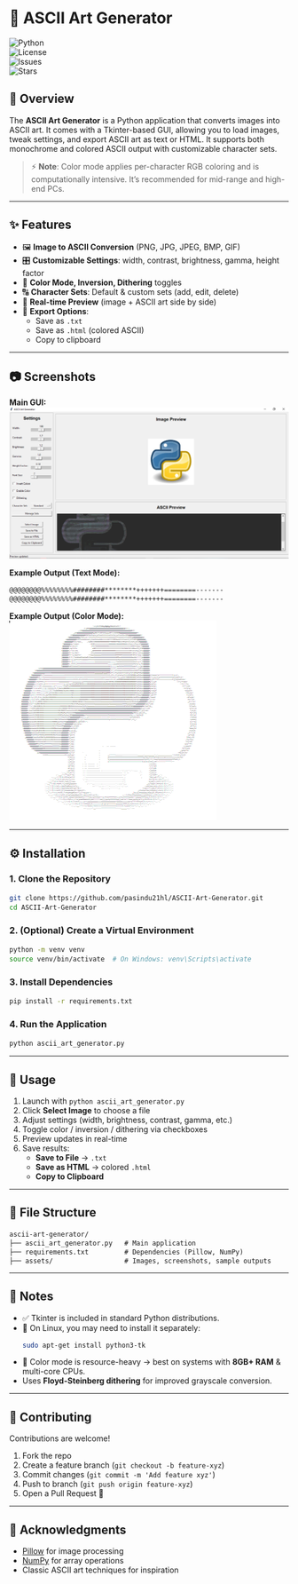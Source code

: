 # 🎨 ASCII Art Generator  

![Python](https://img.shields.io/badge/python-3.9%2B-blue)  
![License](https://img.shields.io/github/license/pasindu21hl/ASCII-Art-Generator)  
![Issues](https://img.shields.io/github/issues/pasindu21hl/ASCII-Art-Generator)  
![Stars](https://img.shields.io/github/stars/pasindu21hl/ASCII-Art-Generator?style=social)  

## 📌 Overview  
The **ASCII Art Generator** is a Python application that converts images into ASCII art. It comes with a Tkinter-based GUI, allowing you to load images, tweak settings, and export ASCII art as text or HTML. It supports both monochrome and colored ASCII output with customizable character sets.  

> ⚡ **Note**: Color mode applies per-character RGB coloring and is computationally intensive. It’s recommended for mid-range and high-end PCs.  

---

## ✨ Features  
- 🖼 **Image to ASCII Conversion** (PNG, JPG, JPEG, BMP, GIF)  
- 🎛 **Customizable Settings**: width, contrast, brightness, gamma, height factor  
- 🎨 **Color Mode, Inversion, Dithering** toggles  
- 🔠 **Character Sets**: Default & custom sets (add, edit, delete)  
- 👀 **Real-time Preview** (image + ASCII art side by side)  
- 💾 **Export Options**:  
  - Save as `.txt`  
  - Save as `.html` (colored ASCII)  
  - Copy to clipboard  

---

## 📷 Screenshots  

**Main GUI:**  
![GUI Preview](assets/screenshot_gui.png)  

**Example Output (Text Mode):**  
```txt
@@@@@@@@%%%%%%%%########********+++++++========-------
@@@@@@@@%%%%%%%%########********+++++++========-------
```

**Example Output (Color Mode):**  
![ASCII Color Output](assets/screenshot_color.png)  

---

## ⚙️ Installation  

### 1. Clone the Repository  
```bash
git clone https://github.com/pasindu21hl/ASCII-Art-Generator.git
cd ASCII-Art-Generator
```

### 2. (Optional) Create a Virtual Environment  
```bash
python -m venv venv
source venv/bin/activate  # On Windows: venv\Scripts\activate
```

### 3. Install Dependencies  
```bash
pip install -r requirements.txt
```

### 4. Run the Application  
```bash
python ascii_art_generator.py
```

---

## 🚀 Usage  

1. Launch with `python ascii_art_generator.py`  
2. Click **Select Image** to choose a file  
3. Adjust settings (width, brightness, contrast, gamma, etc.)  
4. Toggle color / inversion / dithering via checkboxes  
5. Preview updates in real-time  
6. Save results:  
   - **Save to File** → `.txt`  
   - **Save as HTML** → colored `.html`  
   - **Copy to Clipboard**  

---

## 📂 File Structure  

```
ascii-art-generator/
├── ascii_art_generator.py   # Main application
├── requirements.txt         # Dependencies (Pillow, NumPy)
├── assets/                  # Images, screenshots, sample outputs
```

---

## 📌 Notes  

- ✅ Tkinter is included in standard Python distributions.  
- 🐧 On Linux, you may need to install it separately:  
  ```bash
  sudo apt-get install python3-tk
  ```  
- 🎨 Color mode is resource-heavy → best on systems with **8GB+ RAM** & multi-core CPUs.  
- Uses **Floyd-Steinberg dithering** for improved grayscale conversion.  

---

## 🤝 Contributing  

Contributions are welcome!  
1. Fork the repo  
2. Create a feature branch (`git checkout -b feature-xyz`)  
3. Commit changes (`git commit -m 'Add feature xyz'`)  
4. Push to branch (`git push origin feature-xyz`)  
5. Open a Pull Request 🚀  

---

## 🙏 Acknowledgments  
- [Pillow](https://python-pillow.org/) for image processing  
- [NumPy](https://numpy.org/) for array operations  
- Classic ASCII art techniques for inspiration  
